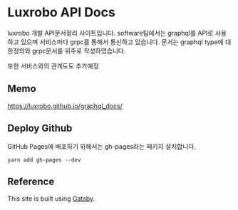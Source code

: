
# Luxrobo API Docs 
luxrobo 개발 API문서정리 사이트입니다.
software팀에서는 graphql를 API로 사용하고 있으며 서비스마다 grpc를 통해서 통신하고 있습니다.
문서는 graphql type에 대한정의와 grpc문서를 위주로 작성하였습니다.

또한 서비스와의 관계도도 추가예정

## Memo
https://luxrobo.github.io/graphql_docs/

## Deploy Github
GitHub Pages에 배포하기 위해서는 gh-pages라는 패키지 설치합니다.
```
yarn add gh-pages --dev
```

## Reference
This site is built using [Gatsby](https://gatsbyjs.org).
